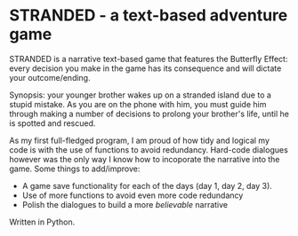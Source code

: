 # STRANDED - a text-based adventure game

STRANDED is a narrative text-based game that features the Butterfly Effect: every decision you make in the game has its consequence and will dictate your outcome/ending. 

Synopsis: your younger brother wakes up on a stranded island due to a stupid mistake. As you are on the phone with him, you must guide him through making a number of decisions to prolong your brother's life, until he is spotted and rescued. 

As my first full-fledged program, I am proud of how tidy and logical my code is with the use of functions to avoid redundancy. Hard-code dialogues however was the only way I know how to incoporate the narrative into the game. 
Some things to add/improve: 
+ A game save functionality for each of the days (day 1, day 2, day 3).
+ Use of more functions to avoid even more code redundancy
+ Polish the dialogues to build a more *believable* narrative

Written in Python.


